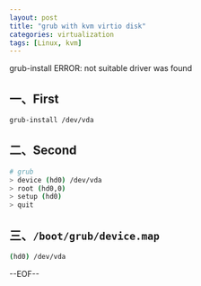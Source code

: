 ```yaml
---
layout: post
title: "grub with kvm virtio disk"
categories: virtualization
tags: [Linux, kvm]
---
```



grub-install ERROR: not suitable driver was found

## 一、First

``` bash
grub-install /dev/vda
```

## 二、Second

``` bash
# grub
> device (hd0) /dev/vda
> root (hd0,0)
> setup (hd0)
> quit
```

## 三、`/boot/grub/device.map`

``` bash
(hd0) /dev/vda
```

--EOF--
